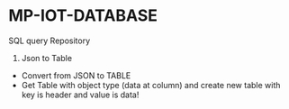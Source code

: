 # MP-IOT-DATABASE

SQL query Repository
1. Json to Table
  + Convert from JSON to TABLE
  + Get Table with object type (data at column) and create new table with key is header and value is data!

